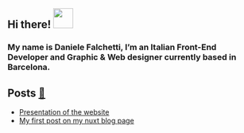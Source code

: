 ## Hi there!  <a href="https://aprograma.co/" :target="_blank" rel="noopener noreferrer"><img src="https://media.giphy.com/media/wF6bpfzo7fpFFhIop7/giphy.gif" width="40" height="40" /></a>

### My name is Daniele Falchetti, I’m an Italian Front-End Developer and Graphic & Web designer currently based in Barcelona.

## Posts <a href="https://aprograma.co/blog/" :target="_blank" rel="noopener noreferrer">:mega:</a>

<!-- BLOG-POST-LIST:START -->
- [Presentation of the website](https://aprograma.co/blog/presentation)
- [My first post on my nuxt blog page](https://aprograma.co/blog/my-first-post)
<!-- BLOG-POST-LIST:END -->

<style>
  a,
  a:hover,{
    text-decoration: none !important;
  }
</style>
